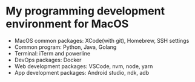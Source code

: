 # My programming development environment for MacOS

* MacOS common packages: XCode(with git), Homebrew, SSH settings
* Common program: Python, Java, Golang
* Terminal: iTerm and powerline
* DevOps packages: Docker
* Web development packages: VSCode, nvm, node, yarn
* App development packages: Android studio, ndk, adb